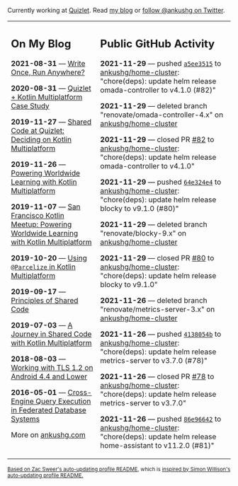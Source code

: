 Currently working at [Quizlet](https://quizlet.com/). Read [my blog](https://ankushg.com/) or [follow @ankushg on Twitter](https://twitter.com/ankushg).

<table><tr><td valign="top" width="40%">

## On My Blog
<!-- blog starts -->
**2021-08-31** — [Write Once, Run Anywhere?](https://ankushg.com/posts/write-once-run-anywhere-increment/)

**2020-08-31** — [Quizlet + Kotlin Multiplatform Case Study](https://ankushg.com/posts/quizlet-kotlin-multiplatform-case-study/)

**2019-11-27** — [Shared Code at Quizlet: Deciding on Kotlin Multiplatform](https://ankushg.com/posts/shared-code-kotlin-multiplatform/)

**2019-11-26** — [Powering Worldwide Learning with Kotlin Multiplatform](https://ankushg.com/speaking/droidcon-sf-2019)

**2019-11-07** — [San Francisco Kotlin Meetup: Powering Worldwide Learning with Kotlin Multiplatform](https://ankushg.com/speaking/sf-kotlin-meetup-2019)

**2019-10-20** — [Using `@Parcelize` in Kotlin Multiplatform](https://ankushg.com/posts/multiplatform-parcelize/)

**2019-09-17** — [Principles of Shared Code](https://ankushg.com/speaking/denver-startup-week-2019)

**2019-07-03** — [A Journey in Shared Code with Kotlin Multiplatform](https://ankushg.com/speaking/droidcon-berlin-2019)

**2018-08-03** — [Working with TLS 1.2 on Android 4.4 and Lower](https://ankushg.com/posts/tls-1.2-on-android/)

**2016-05-01** — [Cross-Engine Query Execution in Federated Database Systems](https://ankushg.com/projects/thesis)
<!-- blog ends -->
More on [ankushg.com](https://ankushg.com/)
</td><td valign="top" width="60%">

## Public GitHub Activity
<!-- githubActivity starts -->
**2021-11-29** — pushed [`a5ee3515`](https://github.com/ankushg/home-cluster/commit/a5ee35152616b81e12d334c9b4a77869a974b8aa) to [ankushg/home-cluster](https://api.github.com/repos/ankushg/home-cluster): "chore(deps): update helm release omada-controller to v4.1.0 (#82)"

**2021-11-29** — deleted branch "renovate/omada-controller-4.x" on [ankushg/home-cluster](https://api.github.com/repos/ankushg/home-cluster)

**2021-11-29** — closed PR [#82](https://github.com/ankushg/home-cluster/pull/82) to [ankushg/home-cluster](https://api.github.com/repos/ankushg/home-cluster): "chore(deps): update helm release omada-controller to v4.1.0"

**2021-11-29** — pushed [`64e324e4`](https://github.com/ankushg/home-cluster/commit/64e324e421893776702d47507a3d924408bfea96) to [ankushg/home-cluster](https://api.github.com/repos/ankushg/home-cluster): "chore(deps): update helm release blocky to v9.1.0 (#80)"

**2021-11-29** — deleted branch "renovate/blocky-9.x" on [ankushg/home-cluster](https://api.github.com/repos/ankushg/home-cluster)

**2021-11-29** — closed PR [#80](https://github.com/ankushg/home-cluster/pull/80) to [ankushg/home-cluster](https://api.github.com/repos/ankushg/home-cluster): "chore(deps): update helm release blocky to v9.1.0"

**2021-11-26** — deleted branch "renovate/metrics-server-3.x" on [ankushg/home-cluster](https://api.github.com/repos/ankushg/home-cluster)

**2021-11-26** — pushed [`4138054b`](https://github.com/ankushg/home-cluster/commit/4138054b20099535db6f2b265675728e861939a4) to [ankushg/home-cluster](https://api.github.com/repos/ankushg/home-cluster): "chore(deps): update helm release metrics-server to v3.7.0 (#78)"

**2021-11-26** — closed PR [#78](https://github.com/ankushg/home-cluster/pull/78) to [ankushg/home-cluster](https://api.github.com/repos/ankushg/home-cluster): "chore(deps): update helm release metrics-server to v3.7.0"

**2021-11-26** — pushed [`86e96642`](https://github.com/ankushg/home-cluster/commit/86e96642ecc7bc5639639034e19a0b77b1603e6a) to [ankushg/home-cluster](https://api.github.com/repos/ankushg/home-cluster): "chore(deps): update helm release home-assistant to v11.2.0 (#81)"
<!-- githubActivity ends -->
</td></tr></table>

<sub><a href="https://github.com/ZacSweers/ZacSweers">Based on Zac Sweer's auto-updating profile README</a>, which is <a href="https://simonwillison.net/2020/Jul/10/self-updating-profile-readme/">inspired by Simon Willison's auto-updating profile README.</a></sub>